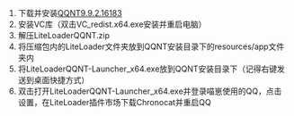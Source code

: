 1. 下载并安装[QQNT9.9.2.16183](https://cowtransfer.com/s/4f441b98c0be43)
2. 安装VC库（双击VC_redist.x64.exe安装并重启电脑）
3. 解压LiteLoaderQQNT.zip
4. 将压缩包内的LiteLoader文件夹放到QQNT安装目录下的resources/app文件夹内
5. 将LiteLoaderQQNT-Launcher_x64.exe放到QQNT安装目录下（记得右键发送到桌面快捷方式）
6. 双击打开LiteLoaderQQNT-Launcher_x64.exe并登录喵崽使用的QQ，点击设置，在LiteLoader插件市场下载Chronocat并重启QQ